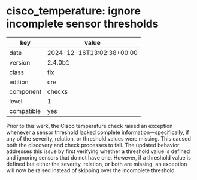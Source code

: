 [//]: # (werk v2)
# cisco_temperature: ignore incomplete sensor thresholds

key        | value
---------- | ---
date       | 2024-12-16T13:02:38+00:00
version    | 2.4.0b1
class      | fix
edition    | cre
component  | checks
level      | 1
compatible | yes

Prior to this werk, the Cisco temperature check raised an exception
whenever a sensor threshold lacked complete information—specifically,
if any of the severity, relation, or threshold values were missing.
This caused both the discovery and check processes to fail. The updated
behavior addresses this issue by first verifying whether a threshold value
is defined and ignoring sensors that do not have one. However, if a
threshold value is defined but either the severity, relation, or both are
missing, an exception will now be raised instead of skipping over the incomplete
threshold.
